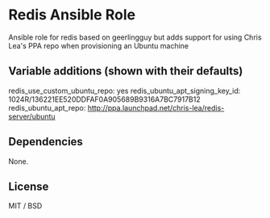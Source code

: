 # Redis Ansible Role
Ansible role for redis based on geerlingguy but adds support for using Chris Lea's PPA repo when provisioning an Ubuntu machine

## Variable additions (shown with their defaults)

redis_use_custom_ubuntu_repo: yes
redis_ubuntu_apt_signing_key_id: 1024R/136221EE520DDFAF0A905689B9316A7BC7917B12
redis_ubuntu_apt_repo: http://ppa.launchpad.net/chris-lea/redis-server/ubuntu

## Dependencies

None.

## License

MIT / BSD

